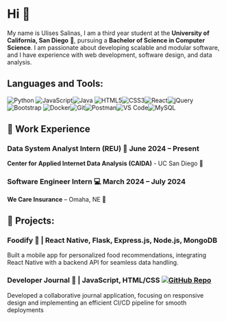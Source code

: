 # Hi 👾

My name is Ulises Salinas, I am a third year student at the **University of California, San Diego** 🏫, pursuing a **Bachelor of Science in Computer Science**. I am passionate about developing scalable and modular software, and I have experience with web development, software design, and data analysis.


## Languages and Tools:

![Python](https://img.shields.io/badge/-Python-3776AB?logo=python&logoColor=white) ![JavaScript](https://img.shields.io/badge/-JavaScript-F7DF1E?logo=javascript&logoColor=black)![Java](https://img.shields.io/badge/-Java-007396?logo=java&logoColor=white)
![HTML5](https://img.shields.io/badge/-HTML5-E34F26?logo=html5&logoColor=white)![CSS3](https://img.shields.io/badge/-CSS3-1572B6?logo=css3&logoColor=white)![React](https://img.shields.io/badge/-React-61DAFB?logo=react&logoColor=black)![jQuery](https://img.shields.io/badge/-jQuery-0769AD?logo=jquery&logoColor=white)![Bootstrap](https://img.shields.io/badge/-Bootstrap-7952B3?logo=bootstrap&logoColor=white)
![Docker](https://img.shields.io/badge/-Docker-2496ED?logo=docker&logoColor=white)![Git](https://img.shields.io/badge/-Git-F05032?logo=git&logoColor=white)![Postman](https://img.shields.io/badge/-Postman-FF6C37?logo=postman&logoColor=white)![VS Code](https://img.shields.io/badge/-VS_Code-007ACC?logo=visual-studio-code&logoColor=white)![MySQL](https://img.shields.io/badge/-MySQL-4479A1?logo=mysql&logoColor=white)

## 🚀 Work Experience
### Data System Analyst Intern (REU) 👾  June 2024 – Present
**Center for Applied Internet Data Analysis (CAIDA)** - UC San Diego 📍

### Software Engineer Intern 💻  March 2024 – July 2024
**We Care Insurance** – Omaha, NE 📍

## 📱 Projects:
### Foodify 🍲 | React Native, Flask, Express.js, Node.js, MongoDB

Built a mobile app for personalized food recommendations, integrating React Native with a backend API for seamless data handling.

### Developer Journal 📓  | JavaScript, HTML/CSS [![GitHub Repo](https://img.shields.io/badge/-GitHub%20Repo-181717?logo=github&logoColor=white)](https://github.com/cse110-sp24-group8/cse110-sp24-group8)

Developed a collaborative journal application, focusing on responsive design and implementing an efficient CI/CD pipeline for smooth deployments

